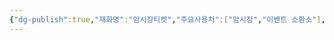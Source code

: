 ```yaml
---
{"dg-publish":true,"재화명":"암시장티켓","주요사용처":["암시장","이벤트 소환소"],"고정획득처":["등반","이벤트 스토리"],"기타획득처":["동료 미션","각종 이벤트..?"],"획득난이도":5,"필요성":10,"임의가치":500,"permalink":"/Publish/Goods/Currencies/암시장티켓/","dgPassFrontmatter":true}
---
```


